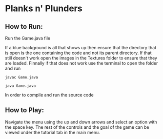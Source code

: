 # Planks n' Plunders
## How to Run:

Run the Game.java file

If a blue background is all that shows up then ensure that the directory that is open is the one containing the code and not its parent directory. If that still doesn't work open the images in the Textures folder to ensure that they are loaded. Finnally if that does not work use the terminal to open the folder and run 

`javac Game.java`

`java Game.java`

In order to compile and run the source code

## How to Play:

Navigate the menu using the up and down arrows and select an option with the space key. The rest of the controls and the goal of the game can be viewed under the tutorial tab in the main menu.

